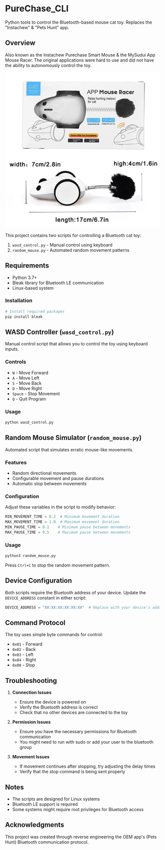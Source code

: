 # PureChase_CLI
Python tools to control the Bluetooth-based mouse cat toy. Replaces the "Instachew" &amp; "Pets Hunt" app.

## Overview

Also known as the Instachew Purechase Smart Mouse & the MySudui App Mouse Racer. The original applications were hard to use and did not have the ability to autonomously control the toy.

![device photo](https://raw.githubusercontent.com/Chillwave/PureChase_CLI/refs/heads/main/cat_toy.webp)

This project contains two scripts for controlling a Bluetooth cat toy:
1. `wasd_control.py` - Manual control using keyboard
2. `random_mouse.py` - Automated random movement patterns

## Requirements

- Python 3.7+
- Bleak library for Bluetooth LE communication
- Linux-based system

### Installation

```bash
# Install required packages
pip install bleak
```

## WASD Controller (`wasd_control.py`)

Manual control script that allows you to control the toy using keyboard inputs.

### Controls
- `W` - Move Forward
- `A` - Move Left
- `S` - Move Back
- `D` - Move Right
- `Space` - Stop Movement
- `Q` - Quit Program

### Usage
```bash
python wasd_control.py
```

## Random Mouse Simulator (`random_mouse.py`)

Automated script that simulates erratic mouse-like movements.

### Features
- Random directional movements
- Configurable movement and pause durations
- Automatic stop between movements

### Configuration
Adjust these variables in the script to modify behavior:
```python
MIN_MOVEMENT_TIME = 0.2  # Minimum movement duration
MAX_MOVEMENT_TIME = 1.0  # Maximum movement duration
MIN_PAUSE_TIME = 0.1    # Minimum pause between movements
MAX_PAUSE_TIME = 0.5    # Maximum pause between movements
```

### Usage
```bash
python3 random_mouse.py
```
Press `Ctrl+C` to stop the random movement pattern.

## Device Configuration

Both scripts require the Bluetooth address of your device. Update the `DEVICE_ADDRESS` constant in either script:

```python
DEVICE_ADDRESS = "XX:XX:XX:XX:XX:XX"  # Replace with your device's address
```

## Command Protocol

The toy uses simple byte commands for control:
- `0x01` - Forward
- `0x02` - Back
- `0x03` - Left
- `0x04` - Right
- `0x00` - Stop

## Troubleshooting

1. **Connection Issues**
   - Ensure the device is powered on
   - Verify the Bluetooth address is correct
   - Check that no other devices are connected to the toy

2. **Permission Issues**
   - Ensure you have the necessary permissions for Bluetooth communication
   - You might need to run with sudo or add your user to the bluetooth group

3. **Movement Issues**
   - If movement continues after stopping, try adjusting the delay times
   - Verify that the stop command is being sent properly

## Notes

- The scripts are designed for Linux systems
- Bluetooth LE support is required
- Some systems might require root privileges for Bluetooth access

## Acknowledgments

This project was created through reverse engineering the OEM app's (Pets Hunt) Bluetooth communication protocol.
